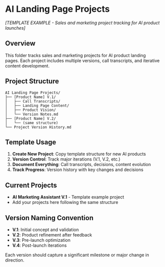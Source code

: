 # AI Landing Page Projects
*[TEMPLATE EXAMPLE - Sales and marketing project tracking for AI product launches]*

## Overview
This folder tracks sales and marketing projects for AI product landing pages. Each project includes multiple versions, call transcripts, and iterative content development.

## Project Structure
```
AI Landing Page Projects/
├── [Product Name] V.1/
│   ├── Call Transcripts/
│   ├── Landing Page Content/
│   ├── Product Vision/
│   └── Version Notes.md
├── [Product Name] V.2/
│   └── (same structure)
└── Project Version History.md
```

## Template Usage
1. **Create New Project**: Copy template structure for new AI products
2. **Version Control**: Track major iterations (V.1, V.2, etc.)
3. **Document Everything**: Call transcripts, decisions, content evolution
4. **Track Progress**: Version history with key changes and decisions

## Current Projects
- **AI Marketing Assistant V.1** - Template example project
- Add your projects here following the same structure

## Version Naming Convention
- **V.1**: Initial concept and validation
- **V.2**: Product refinement after feedback
- **V.3**: Pre-launch optimization
- **V.4**: Post-launch iterations

Each version should capture a significant milestone or major change in direction. 